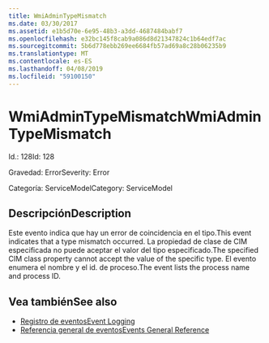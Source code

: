 ```yaml
---
title: WmiAdminTypeMismatch
ms.date: 03/30/2017
ms.assetid: e1b5d70e-6e95-48b3-a3dd-4687484babf7
ms.openlocfilehash: e32bc145f8cab9a086d8d21347824c1b64edf7ac
ms.sourcegitcommit: 5b6d778ebb269ee6684fb57ad69a8c28b06235b9
ms.translationtype: MT
ms.contentlocale: es-ES
ms.lasthandoff: 04/08/2019
ms.locfileid: "59100150"
---
```

# <a name="wmiadmintypemismatch"></a><span data-ttu-id="651bf-102">WmiAdminTypeMismatch</span><span class="sxs-lookup"><span data-stu-id="651bf-102">WmiAdminTypeMismatch</span></span>
<span data-ttu-id="651bf-103">Id.: 128</span><span class="sxs-lookup"><span data-stu-id="651bf-103">Id: 128</span></span>  
  
 <span data-ttu-id="651bf-104">Gravedad: Error</span><span class="sxs-lookup"><span data-stu-id="651bf-104">Severity: Error</span></span>  
  
 <span data-ttu-id="651bf-105">Categoría: ServiceModel</span><span class="sxs-lookup"><span data-stu-id="651bf-105">Category: ServiceModel</span></span>  
  
## <a name="description"></a><span data-ttu-id="651bf-106">Descripción</span><span class="sxs-lookup"><span data-stu-id="651bf-106">Description</span></span>  
 <span data-ttu-id="651bf-107">Este evento indica que hay un error de coincidencia en el tipo.</span><span class="sxs-lookup"><span data-stu-id="651bf-107">This event indicates that a type mismatch occurred.</span></span> <span data-ttu-id="651bf-108">La propiedad de clase de CIM especificada no puede aceptar el valor del tipo especificado.</span><span class="sxs-lookup"><span data-stu-id="651bf-108">The specified CIM class property cannot accept the value of the specific type.</span></span> <span data-ttu-id="651bf-109">El evento enumera el nombre y el id. de proceso.</span><span class="sxs-lookup"><span data-stu-id="651bf-109">The event lists the process name and process ID.</span></span>  
  
## <a name="see-also"></a><span data-ttu-id="651bf-110">Vea también</span><span class="sxs-lookup"><span data-stu-id="651bf-110">See also</span></span>

- [<span data-ttu-id="651bf-111">Registro de eventos</span><span class="sxs-lookup"><span data-stu-id="651bf-111">Event Logging</span></span>](../../../../../docs/framework/wcf/diagnostics/event-logging/index.md)
- [<span data-ttu-id="651bf-112">Referencia general de eventos</span><span class="sxs-lookup"><span data-stu-id="651bf-112">Events General Reference</span></span>](../../../../../docs/framework/wcf/diagnostics/event-logging/events-general-reference.md)
